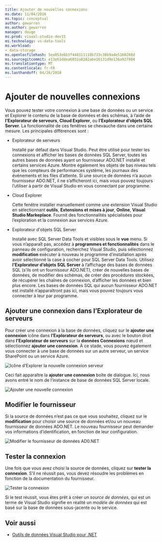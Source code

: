 ```yaml
---
title: Ajouter de nouvelles connexions
ms.date: 11/04/2016
ms.topic: conceptual
author: gewarren
ms.author: gewarren
manager: douge
ms.prod: visual-studio-dev15
ms.technology: vs-data-tools
ms.workload:
- data-storage
ms.openlocfilehash: 5ea053e6b3f448311118b733c30b9ade5160288d
ms.sourcegitcommit: e13e61ddea6032a8282abe16131d9e136a927984
ms.translationtype: MT
ms.contentlocale: fr-FR
ms.lasthandoff: 04/26/2018
---
```

# <a name="add-new-connections"></a>Ajouter de nouvelles connexions

Vous pouvez tester votre connexion à une base de données ou un service et Explorer le contenu de la base de données et des schémas, à l’aide de **l’Explorateur de serveurs**, **Cloud Explorer**, ou **l’Explorateur d’objets SQL Server**. La fonctionnalité de ces fenêtres se chevauche dans une certaine mesure. Les principales différences sont :

- Explorateur de serveurs

   Installé par défaut dans Visual Studio. Peut être utilisé pour tester les connexions et afficher les bases de données SQL Server, toutes les autres bases de données ayant un fournisseur ADO.NET installé et certains services Azure. Montre également les objets de bas niveau tels que les compteurs de performances système, les journaux des événements et les files d’attente. Si une source de données n’a aucun fournisseur ADO.NET, il ne s’afficheront ici, mais vous pouvez toujours l’utiliser à partir de Visual Studio en vous connectant par programme.

- Cloud Explorer

   Cette fenêtre installer manuellement comme une extension Visual Studio en sélectionnant **outils**, **Extensions et mises à jour**, **Online**, **Visual Studio Markeplace**. Fournit des fonctionnalités spécialisées pour l’exploration et la connexion aux services Azure.

- Explorateur d'objets SQL Server

   Installé avec SQL Server Data Tools et visibles sous le **vue** menu. Si vous n’apparaît pas, accédez à **programmes et fonctionnalités** dans le panneau de configuration, recherchez Visual Studio, puis sélectionnez **modification** exécuter à nouveau le programme d’installation après avoir sélectionné la case à cocher pour SQL Server Data Tools. Utilisez **l’Explorateur d’objets SQL Server** à l’affichage des bases de données SQL (s’ils ont un fournisseur ADO.NET), créer de nouvelles bases de données, de modifier des schémas, de créer des procédures stockées, de récupérer les chaînes de connexion, d’afficher les données et bien plus encore. Les bases de données SQL qui aucun fournisseur ADO.NET est installé n’apparaîtront pas ici, mais vous pouvez toujours vous connecter à leur par programme.

## <a name="add-a-connection-in-server-explorer"></a>Ajouter une connexion dans l’Explorateur de serveurs

Pour créer une connexion à la base de données, cliquez sur le **ajouter une connexion** icône dans **l’Explorateur de serveurs**, ou avec le bouton droit dans **l’Explorateur de serveurs** sur la **données Connexions** nœud et sélectionnez **ajouter une connexion**. À ce stade, vous pouvez également vous connecter à une base de données sur un autre serveur, un service SharePoint ou un service Azure.

![Icône d’Explorer la nouvelle connexion serveur](../data-tools/media/raddata-server-explorer-new-connection-icon.png "icône de nouvelle connexion de serveur Explorer raddata")

Ceci fait apparaître la **ajouter une connexion** boîte de dialogue. Ici, nous avons entré le nom de l’instance de base de données SQL Server locale.

![Ajouter une nouvelle connexion](../data-tools/media/raddata-add-new-connection-dialog.png "raddata boîte de dialogue Ajouter nouvelle connexion")

## <a name="change-the-provider"></a>Modifier le fournisseur

Si la source de données n’est pas ce que vous souhaitez, cliquez sur le **modification** pour choisir une source de données et/ou un nouveau fournisseur de données ADO.NET. Le nouveau fournisseur peut demander vos informations d’identification, en fonction de leur configuration.

![Modifier le fournisseur de données AD0.NET](../data-tools/media/raddata-change-ad0.net-data-provider.png "raddata AD0.NET modification du fournisseur de données")

## <a name="test-the-connection"></a>Tester la connexion

Une fois que vous avez choisi la source de données, cliquez sur **tester la connexion**. S’il ne réussit pas, vous devez résoudre les problèmes en fonction de la documentation du fournisseur.

![Tester la connexion](../data-tools/media/raddata-test-connection.png "raddata tester la connexion")

Si le test réussit, vous êtes prêt à créer un *source de données*, qui est un terme de Visual Studio signifie en réalité un *modèle de données* qui est basé sur la base de données sous-jacente ou le service.

## <a name="see-also"></a>Voir aussi

- [Outils de données Visual Studio pour .NET](../data-tools/visual-studio-data-tools-for-dotnet.md)